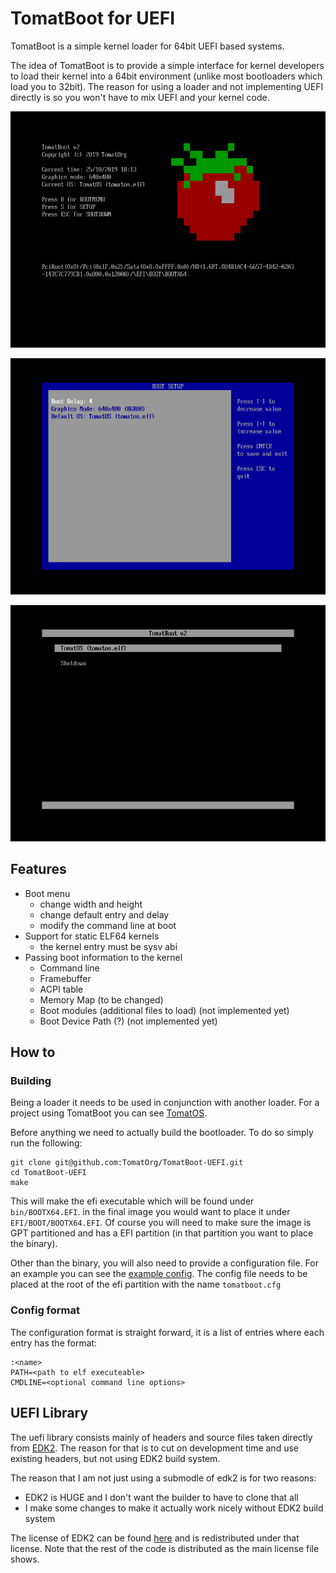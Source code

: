 # TomatBoot for UEFI

TomatBoot is a simple kernel loader for 64bit UEFI based systems.

The idea of TomatBoot is to provide a simple interface for kernel developers to load their kernel into a 64bit environment 
(unlike most bootloaders which load you to 32bit). The reason for using a loader and not implementing UEFI directly is so
you won't have to mix UEFI and your kernel code.

![Main Menu](screenshots/mainmenu.png)

![Setup Menu](screenshots/setup.png)

![Boot Menu](screenshots/bootmenu.png)

## Features

* Boot menu
	* change width and height
	* change default entry and delay 
	* modify the command line at boot
* Support for static ELF64 kernels
	* the kernel entry must be sysv abi
* Passing boot information to the kernel
	* Command line
	* Framebuffer
	* ACPI table 
	* Memory Map (to be changed)
	* Boot modules (additional files to load) (not implemented yet)
	* Boot Device Path (?) (not implemented yet)

## How to

### Building
Being a loader it needs to be used in conjunction with another loader. For a project using TomatBoot you can see 
[TomatOS](https://github.com/TomatOrg/TomatOS).

Before anything we need to actually build the bootloader. To do so simply run the following:
```shell script
git clone git@github.com:TomatOrg/TomatBoot-UEFI.git
cd TomatBoot-UEFI
make
```

This will make the efi executable which will be found under `bin/BOOTX64.EFI`. in the final image you would want to 
place it under `EFI/BOOT/BOOTX64.EFI`. Of course you will need to make sure the image is GPT partitioned and has a 
EFI partition (in that partition you want to place the binary).

Other than the binary, you will also need to provide a configuration file. For an example you can see the 
[example config](config/test-tomatboot.cfg). The config file needs to be placed at the root of the efi partition 
with the name `tomatboot.cfg`

### Config format
The configuration format is straight forward, it is a list of entries where each entry has the format:
```
:<name>
PATH=<path to elf executeable>
CMDLINE=<optional command line options>
```

## UEFI Library

The uefi library consists mainly of headers and source files taken directly from [EDK2](https://github.com/tianocore/edk2). The reason for that is 
to cut on development time and use existing headers, but not using EDK2 build system.

The reason that I am not just using a submodle of edk2 is for two reasons:
* EDK2 is HUGE and I don't want the builder to have to clone that all
* I make some changes to make it actually work nicely without EDK2 build system

The license of EDK2 can be found [here](lib/uefi/License.txt) and is redistributed under that license. Note that the rest of the code is
distributed as the main license file shows.
